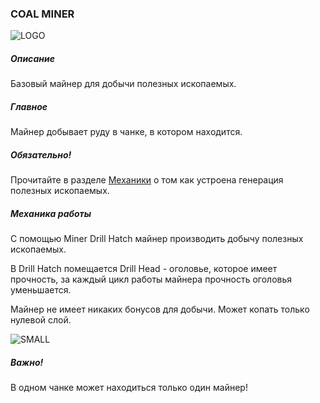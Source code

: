 ### COAL MINER

![LOGO](https://cdn.discordapp.com/attachments/916393114166525974/927967085383016509/COAL_MINER.png)

##### Описание

Базовый майнер для добычи полезных ископаемых.

##### Главное

Майнер добывает руду в чанке, в котором находится.

##### Обязательно!

Прочитайте в разделе [Механики](/wiki/mechanics#oregeneration) о том как устроена генерация полезных ископаемых.

##### Механика работы

С помощью Miner Drill Hatch майнер производить добычу полезных ископаемых.

В Drill Hatch помещается Drill Head - оголовье, которое имеет прочность, за каждый цикл работы майнера прочность оголовья уменьшается.


Майнер не имеет никаких бонусов для добычи. Может копать только нулевой слой.

![SMALL](https://cdn.discordapp.com/attachments/916393114166525974/927973613922037770/unknown.png)

##### Важно!

В одном чанке может находиться только один майнер!
